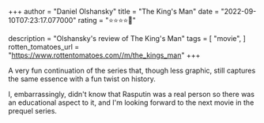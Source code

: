 +++
author = "Daniel Olshansky"
title = "The King's Man"
date = "2022-09-10T07:23:17.077000"
rating = "⭐⭐⭐⭐🌟"

description = "Olshansky's review of The King's Man"
tags = [
    "movie",
]
rotten_tomatoes_url = "https://www.rottentomatoes.com//m/the_kings_man"
+++

A very fun continuation of the series that, though less graphic, still captures the same essence with a fun twist on history.

I, embarrassingly, didn't know that Rasputin was a real person so there was an educational aspect to it, and I'm looking forward to the next movie in the prequel series.
